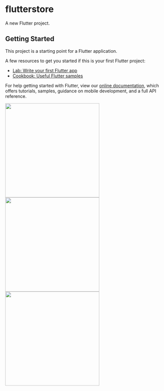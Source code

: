 # flutterstore

A new Flutter project.

## Getting Started

This project is a starting point for a Flutter application.

A few resources to get you started if this is your first Flutter project:

- [Lab: Write your first Flutter app](https://flutter.dev/docs/get-started/codelab)
- [Cookbook: Useful Flutter samples](https://flutter.dev/docs/cookbook)

For help getting started with Flutter, view our
[online documentation](https://flutter.dev/docs), which offers tutorials,
samples, guidance on mobile development, and a full API reference.

<p float="left">
  <img src="https://user-images.githubusercontent.com/20521609/97706562-aa534d00-1a94-11eb-8554-49812421066c.png" width="300" />
  <img src="https://user-images.githubusercontent.com/20521609/97706562-aa534d00-1a94-11eb-8554-49812421066c.png" width="300" />
  <img src="https://user-images.githubusercontent.com/20521609/97706562-aa534d00-1a94-11eb-8554-49812421066c.png" width="300" />
</p>
